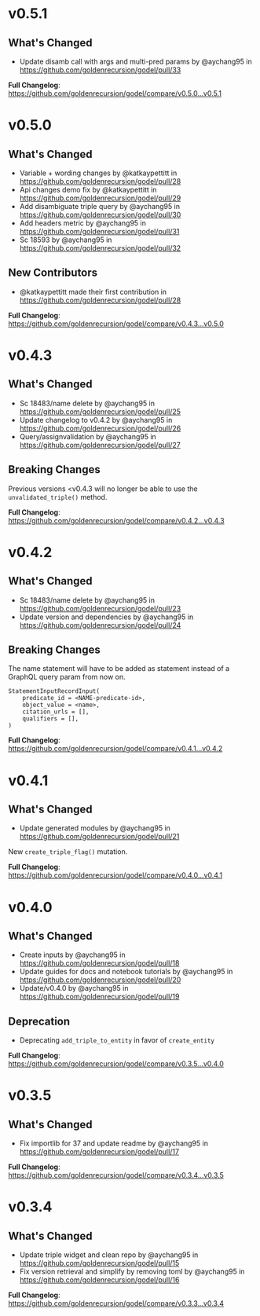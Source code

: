 # v0.5.1

## What's Changed
* Update disamb call with args and multi-pred params by @aychang95 in https://github.com/goldenrecursion/godel/pull/33


**Full Changelog**: https://github.com/goldenrecursion/godel/compare/v0.5.0...v0.5.1


# v0.5.0

## What's Changed
* Variable + wording changes by @katkaypettitt in https://github.com/goldenrecursion/godel/pull/28
* Api changes demo fix by @katkaypettitt in https://github.com/goldenrecursion/godel/pull/29
* Add disambiguate triple query by @aychang95 in https://github.com/goldenrecursion/godel/pull/30
* Add headers metric by @aychang95 in https://github.com/goldenrecursion/godel/pull/31
* Sc 18593 by @aychang95 in https://github.com/goldenrecursion/godel/pull/32

## New Contributors
* @katkaypettitt made their first contribution in https://github.com/goldenrecursion/godel/pull/28

**Full Changelog**: https://github.com/goldenrecursion/godel/compare/v0.4.3...v0.5.0


# v0.4.3

## What's Changed
* Sc 18483/name delete by @aychang95 in https://github.com/goldenrecursion/godel/pull/25
* Update changelog to v0.4.2 by @aychang95 in https://github.com/goldenrecursion/godel/pull/26
* Query/assignvalidation by @aychang95 in https://github.com/goldenrecursion/godel/pull/27

## Breaking Changes
Previous versions <v0.4.3 will no longer be able to use the `unvalidated_triple()` method.

**Full Changelog**: https://github.com/goldenrecursion/godel/compare/v0.4.2...v0.4.3


# v0.4.2

## What's Changed
* Sc 18483/name delete by @aychang95 in https://github.com/goldenrecursion/godel/pull/23
* Update version and dependencies by @aychang95 in https://github.com/goldenrecursion/godel/pull/24

## Breaking Changes
The name statement will have to be added as statement instead of a GraphQL query param from now on.
```
StatementInputRecordInput(
    predicate_id = <NAME-predicate-id>,
    object_value = <name>,
    citation_urls = [],
    qualifiers = [],
)
```

**Full Changelog**: https://github.com/goldenrecursion/godel/compare/v0.4.1...v0.4.2


# v0.4.1

## What's Changed
* Update generated modules by @aychang95 in https://github.com/goldenrecursion/godel/pull/21

New `create_triple_flag()` mutation.

**Full Changelog**: https://github.com/goldenrecursion/godel/compare/v0.4.0...v0.4.1


# v0.4.0

## What's Changed
* Create inputs by @aychang95 in https://github.com/goldenrecursion/godel/pull/18
* Update guides for docs and notebook tutorials by @aychang95 in https://github.com/goldenrecursion/godel/pull/20
* Update/v0.4.0 by @aychang95 in https://github.com/goldenrecursion/godel/pull/19

## Deprecation
* Deprecating `add_triple_to_entity` in favor of `create_entity`

**Full Changelog**: https://github.com/goldenrecursion/godel/compare/v0.3.5...v0.4.0


# v0.3.5

## What's Changed
* Fix importlib for 37 and update readme by @aychang95 in https://github.com/goldenrecursion/godel/pull/17


**Full Changelog**: https://github.com/goldenrecursion/godel/compare/v0.3.4...v0.3.5


# v0.3.4

## What's Changed
* Update triple widget and clean repo by @aychang95 in https://github.com/goldenrecursion/godel/pull/15
* Fix version retrieval and simplify by removing toml by @aychang95 in https://github.com/goldenrecursion/godel/pull/16


**Full Changelog**: https://github.com/goldenrecursion/godel/compare/v0.3.3...v0.3.4
